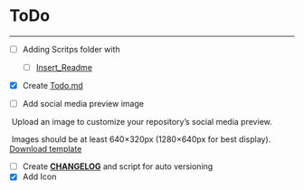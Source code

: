 # ToDo

---

- [ ] Adding Scritps folder with
  - [ ] [Insert_Readme](./scripts/Insert_Readme)
- [x] Create [Todo.md](ToDo.md)

- [ ] Add social media preview image

​ Upload an image to customize your repository’s social media preview.

​ Images should be at least 640×320px (1280×640px for best display).
​ [Download template](./assets/repository-open-graph-template.png)

- [ ] Create **[CHANGELOG](../CHANGELOG.md)** and script for auto versioning
- [x] Add Icon
